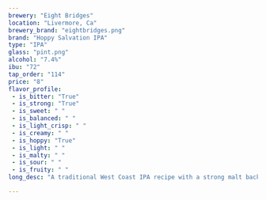 ```yaml
---
brewery: "Eight Bridges"
location: "Livermore, Ca"
brewery_brand: "eightbridges.png"
brand: "Hoppy Salvation IPA"
type: "IPA"
glass: "pint.png"
alcohol: "7.4%"
ibu: "72"
tap_order: "114"
price: "8"
flavor_profile:
 - is_bitter: "True"
 - is_strong: "True"
 - is_sweet: " "
 - is_balanced: " "
 - is_light_crisp: " "
 - is_creamy: " "
 - is_hoppy: "True"
 - is_light: " "
 - is_malty: " "
 - is_sour: " "
 - is_fruity: " "
long_desc: "A traditional West Coast IPA recipe with a strong malt backbone "

---
```


